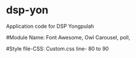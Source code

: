 # dsp-yon
Application code for DSP Yongpulah

 #Module Name:
 Font Awesome,
 Owl Carousel,
 poll,
 
 #Style file-CSS:
 Custom.css
 line- 80 to 90
